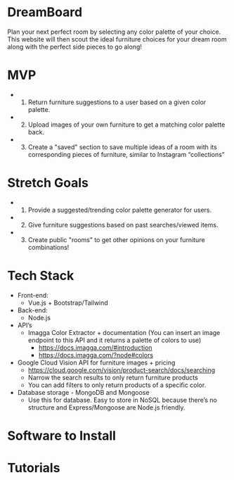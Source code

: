 # DreamBoard
Plan your next perfect room by selecting any color palette of your choice. This website will then scout the ideal furniture choices for your dream room along with the perfect side pieces to go along!

# MVP
  - 1. Return furniture suggestions to a user based on a given color palette.
  - 2. Upload images of your own furniture to get a matching color palette back.
  - 3. Create a "saved" section to save multiple ideas of a room with its corresponding pieces of furniture, similar to Instagram “collections”

# Stretch Goals
  - 1. Provide a suggested/trending color palette generator for users.
  - 2. Give furniture suggestions based on past searches/viewed items.
  - 3. Create public "rooms" to get other opinions on your furniture combinations!

# Tech Stack
  - Front-end: 
    - Vue.js + Bootstrap/Tailwind
  - Back-end: 
    -  Node.js
  - API’s
    - Imagga Color Extractor + documentation (You can insert an image endpoint to this API and it returns a palette of colors to use)
      - https://docs.imagga.com/#introduction
      - https://docs.imagga.com/?node#colors 
  - Google Cloud Vision API for furniture images + pricing
     - https://cloud.google.com/vision/product-search/docs/searching
     - Narrow the search results to only return furniture products
     - You can add filters to only return products of a specific color.
   - Database storage
    - MongoDB and Mongoose
      - Use this for database. Easy to store in NoSQL because there’s no structure and Express/Mongoose are Node.js friendly. 

# Software to Install

# Tutorials
